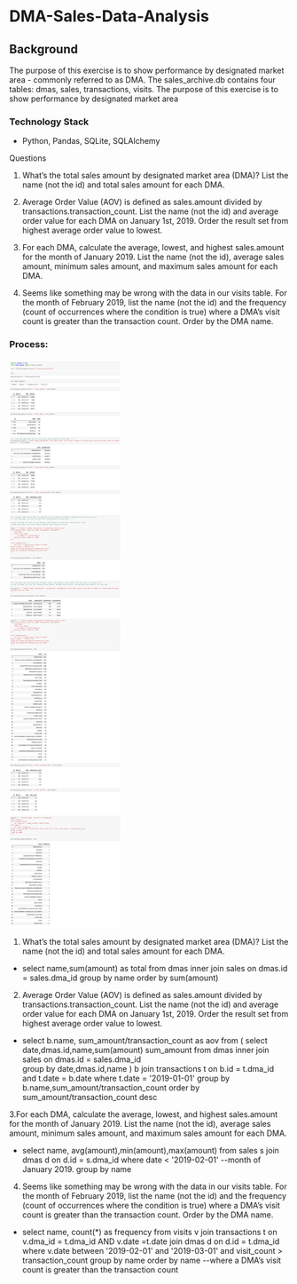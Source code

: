 # DMA-Sales-Data-Analysis
## Background
The purpose of this exercise is to show performance by designated market area - commonly referred to as DMA. The sales_archive.db contains four tables: dmas, sales, transactions, visits. The purpose of this exercise is to show performance by designated market area 

### Technology Stack 
- Python, Pandas, SQLite, SQLAlchemy 

Questions 
1. What’s the total sales amount by designated market area (DMA)? List the name (not the id) and total sales amount for each DMA.

2. Average Order Value (AOV) is defined as sales.amount divided by transactions.transaction_count. List the name (not the id) and average order value for each DMA on January 1st, 2019. Order the result set from highest average order value to lowest.

3. For each DMA, calculate the average, lowest, and highest sales.amount for the month of January 2019. List the name (not the id), average sales amount, minimum sales amount, and maximum sales amount for each DMA.

4. Seems like something may be wrong with the data in our visits table. For the month of February 2019, list the name (not the id) and the frequency (count of occurrences where the condition is true) where a DMA’s visit count is greater than the transaction count. Order by the DMA name.
### Process:
![alt tag](https://github.com/PetraLee2019/DMA-Sales-Data-Analysis/blob/master/DMA%20Analysis%20using%20Python%2C%20SQLite%2C%20and%20SQLAlchemy.png)



1. What’s the total sales amount by designated market area (DMA)? List the name (not the id) and total sales amount for each DMA.

- select name,sum(amount) as total from dmas inner join sales on dmas.id = sales.dma_id group by name order by sum(amount)
 
2. Average Order Value (AOV) is defined as sales.amount divided by transactions.transaction_count. List the name (not the id) and 
average order value for each DMA on January 1st, 2019. 
Order the result set from highest average order value to lowest.

- select b.name, sum_amount/transaction_count as aov
from  (
	select date,dmas.id,name,sum(amount) sum_amount 
	from dmas 
	inner join sales 
		on dmas.id = sales.dma_id  
	group by date,dmas.id,name
) b
join transactions t 
	on b.id = t.dma_id and t.date = b.date
where t.date = '2019-01-01'
group by  b.name,sum_amount/transaction_count
order by sum_amount/transaction_count desc


3.For each DMA, calculate the average, lowest, and highest sales.amount for the month of January 2019. 
List the name (not the id), average sales amount, minimum sales amount, and maximum sales amount for each DMA.

- select name, avg(amount),min(amount),max(amount)
from sales s
join dmas d
	on d.id = s.dma_id
where date < '2019-02-01' --month of January 2019. 
group by name


4. Seems like something may be wrong with the data in our visits table. 
For the month of February 2019, list the name (not the id) and the frequency (count of occurrences where the condition is true)
where a DMA’s visit count is greater than the transaction count. Order by the DMA name.

- select name, count(*) as frequency
from visits  v
join transactions t
	on v.dma_id = t.dma_id  AND v.date =t.date
join dmas d
	on d.id = t.dma_id
where v.date between  '2019-02-01' and '2019-03-01' and visit_count > transaction_count 
group by name 
order by name 
--where a DMA’s visit count is greater than the transaction count
